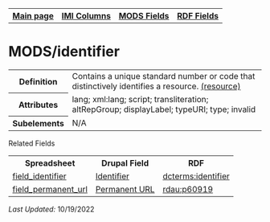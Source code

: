 <!DOCTYPE html>
<html>

<body>
<table style="width:100%">
  <tr>
    <th><a href="index.md">Main page</a></th>
	<th><a href="IMI.md">IMI Columns</a></th>
    <th><a href="MODS.md">MODS Fields</a></th>
    <th><a href="RDF.md">RDF Fields</a></th>
  </tr>
</table>



<h1>MODS/identifier</h1>
<table>
<tr>
	<th>Definition</th>
	<td>Contains a unique standard number or code that distinctively identifies a resource. <a href="https://www.loc.gov/standards/mods/userguide/identifier.html"> (resource)</a></td>
</tr>
<tr>
	<th>Attributes</th>
	<td>lang; xml:lang; script; transliteration; altRepGroup; displayLabel; typeURI; type; invalid</td>
</tr>
<tr>
	<th>Subelements</th>
	<td>N/A</td>
</tr>
</table>
	<dt>Related Fields</dt>
<table>
	<tr>
		<th>Spreadsheet</th>
		<th>Drupal Field</th>
		<th>RDF</th>
	</tr>
	<tr>
		<td><a href="field_identifier.md">field_identifier</a></td>
		<td><a href="DrupalFields.md#identifier">Identifier</a></td>
		<td><a href="rdf.dcterms.identifier.md">dcterms:identifier</a></td> 
	</tr>
	<tr>
		<td><a href="field_permanent_url.md">field_permanent_url</a></td>
		<td><a href="DrupalFields.md#Permanent-URL">Permanent URL</a> </td> 
		<td><a href="rdf.rdau.p60919.md">rdau:p60919</a></td>
	</tr>
</table>
<p><i>Last Updated: </i>10/19/2022</p>
</body>
</html>
